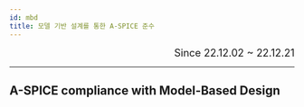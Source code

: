```yaml
---
id: mbd
title: 모델 기반 설계를 통한 A-SPICE 준수
---
```


<div align="right">
  <font size="4">
    Since 22.12.02 ~ 22.12.21<br/>
  </font>
</div>

---

## A-SPICE compliance with Model-Based Design

